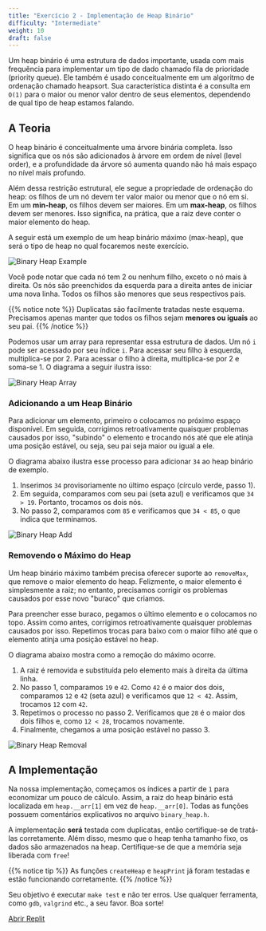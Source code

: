 ```yaml
---
title: "Exercício 2 - Implementação de Heap Binário"
difficulty: "Intermediate"
weight: 10
draft: false
---
```


Um heap binário é uma estrutura de dados importante, usada com mais frequência para implementar um tipo de dado chamado fila de prioridade (priority queue). Ele também é usado conceitualmente em um algoritmo de ordenação chamado heapsort. Sua característica distinta é a consulta em `O(1)` para o maior ou menor valor dentro de seus elementos, dependendo de qual tipo de heap estamos falando.

## A Teoria

O heap binário é conceitualmente uma árvore binária completa. Isso significa que os nós são adicionados à árvore em ordem de nível (level order), e a profundidade da árvore só aumenta quando não há mais espaço no nível mais profundo.

Além dessa restrição estrutural, ele segue a propriedade de ordenação do heap: os filhos de um nó devem ter valor maior ou menor que o nó em si. Em um **min-heap**, os filhos devem ser maiores. Em um **max-heap**, os filhos devem ser menores. Isso significa, na prática, que a raiz deve conter o maior elemento do heap.

A seguir está um exemplo de um heap binário máximo (max-heap), que será o tipo de heap no qual focaremos neste exercício.

![Binary Heap Example](../resources/e2-01.png "Exemplo de max-heap binário")

Você pode notar que cada nó tem 2 ou nenhum filho, exceto o nó mais à direita. Os nós são preenchidos da esquerda para a direita antes de iniciar uma nova linha. Todos os filhos são menores que seus respectivos pais.

{{% notice note %}}
Duplicatas são facilmente tratadas neste esquema. Precisamos apenas manter que todos os filhos sejam **menores ou iguais** ao seu pai.
{{% /notice %}}

Podemos usar um array para representar essa estrutura de dados. Um nó `i` pode ser acessado por seu índice `i`. Para acessar seu filho à esquerda, multiplica-se por 2. Para acessar o filho à direita, multiplica-se por 2 e soma-se 1. O diagrama a seguir ilustra isso:

![Binary Heap Array](../resources/e2-02.png "Imagem de um heap binário e seu array correspondente")

### Adicionando a um Heap Binário

Para adicionar um elemento, primeiro o colocamos no próximo espaço disponível. Em seguida, corrigimos retroativamente quaisquer problemas causados por isso, "subindo" o elemento e trocando nós até que ele atinja uma posição estável, ou seja, seu pai seja maior ou igual a ele.

O diagrama abaixo ilustra esse processo para adicionar `34` ao heap binário de exemplo.
1. Inserimos `34` provisoriamente no último espaço (círculo verde, passo 1).
2. Em seguida, comparamos com seu pai (seta azul) e verificamos que `34 > 19`. Portanto, trocamos os dois nós.
3. No passo 2, comparamos com `85` e verificamos que `34 < 85`, o que indica que terminamos.

![Binary Heap Add](../resources/e2-03.png "Ilustração do processo de adicionar a um heap binário")

### Removendo o Máximo do Heap

Um heap binário máximo também precisa oferecer suporte ao `removeMax`, que remove o maior elemento do heap. Felizmente, o maior elemento é simplesmente a raiz; no entanto, precisamos corrigir os problemas causados por esse novo "buraco" que criamos.

Para preencher esse buraco, pegamos o último elemento e o colocamos no topo. Assim como antes, corrigimos retroativamente quaisquer problemas causados por isso. Repetimos trocas para baixo com o maior filho até que o elemento atinja uma posição estável no heap.

O diagrama abaixo mostra como a remoção do máximo ocorre.
1. A raiz é removida e substituída pelo elemento mais à direita da última linha.
2. No passo 1, comparamos `19` e `42`. Como `42` é o maior dos dois, comparamos `12` e `42` (seta azul) e verificamos que `12 < 42`. Assim, trocamos `12` com `42`.
3. Repetimos o processo no passo 2. Verificamos que `28` é o maior dos dois filhos e, como `12 < 28`, trocamos novamente.
4. Finalmente, chegamos a uma posição estável no passo 3.

![Binary Heap Removal](../resources/e2-04.png "Ilustração do processo de remover o máximo de um heap binário")

## A Implementação

Na nossa implementação, começamos os índices a partir de `1` para economizar um pouco de cálculo. Assim, a raiz do heap binário está localizada em `heap.__arr[1]` em vez de `heap.__arr[0]`. Todas as funções possuem comentários explicativos no arquivo `binary_heap.h`.

A implementação **será** testada com duplicatas, então certifique-se de tratá-las corretamente. Além disso, mesmo que o heap tenha tamanho fixo, os dados são armazenados na heap. Certifique-se de que a memória seja liberada com `free`!

{{% notice tip %}}
As funções `createHeap` e `heapPrint` já foram testadas e estão funcionando corretamente.
{{% /notice %}}

Seu objetivo é executar `make test` e não ter erros. Use qualquer ferramenta, como `gdb`, `valgrind` etc., a seu favor. Boa sorte!

<a class="my-2 mx-4 btn btn-info" href="https://replit.com/@nuevofoundation/Debugging-Exercise-2" target="_blank">Abrir Replit</a>
